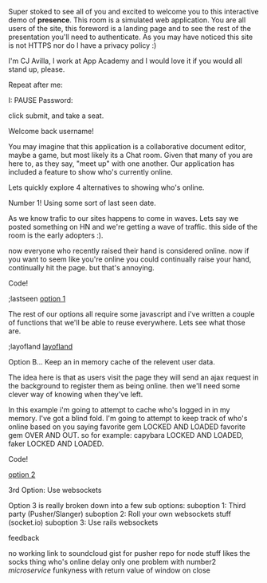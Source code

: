Super stoked to see all of you and excited to welcome you to this
interactive demo of **presence**. This room is a simulated web
application. You are all users of the site, this foreword is a
landing page and to see the rest of the presentation you'll need to
authenticate. As you may have noticed this site is not HTTPS nor do I
have a privacy policy :)

I'm CJ Avilla, I work at App Academy and I would love it if you would
all stand up, please.

Repeat after me:

I: <state your username>
PAUSE
Password: <state your password>

click submit, and take a seat.

Welcome back username!

You may imagine that this application is a collaborative document
editor, maybe a game, but most likely its a Chat room. Given that many
of you are here to, as they say, "meet up" with one another.
Our application has included a feature to show who's currently online.

Lets quickly explore 4 alternatives to showing who's online.

Number 1! Using some sort of last seen date.

As we know trafic to our sites happens to come in waves. Lets say we
posted something on HN and we're getting a wave of traffic. this side of
the room is the early adopters :).

now everyone who recently raised their hand is considered online. now if
you want to seem like you're online you could continually raise your
hand, continually hit the page. but that's annoying.

Code!

;lastseen
[option 1](https://gist.github.com/w1zeman1p/17ae623444e9e85609e2)

The rest of our options all require some javascript and i've written a
couple of functions that we'll be able to reuse everywhere. Lets see
what those are.

;layofland
[layofland](https://gist.github.com/28cd0d4ea7d6bee377d7)

Option B... Keep an in memory cache of the relevent user data.

The idea here is that as users visit the page they will send an ajax
request in the background to register them as being online. then we'll
need some clever way of knowing when they've left.

In this example i'm going to attempt to cache who's logged in in my
memory. I've got a blind fold. I'm going to attempt to keep track of
who's online based on you saying favorite gem LOCKED AND LOADED favorite gem OVER AND OUT.
so for example: capybara LOCKED AND LOADED, faker LOCKED AND LOADED.

Code!

[option 2](https://gist.github.com/998aa864ba99d4ef866e)

3rd Option: Use websockets

Option 3 is really broken down into a few sub options:
  suboption 1: Third party (Pusher/Slanger)
  suboption 2: Roll your own websockets stuff (socket.io)
  suboption 3: Use rails websockets

  feedback

no working link to soundcloud
gist for pusher
repo for node stuff
likes the socks thing
who's online delay
only one problem with number2
*microservice*
funkyness with return value of window on close
